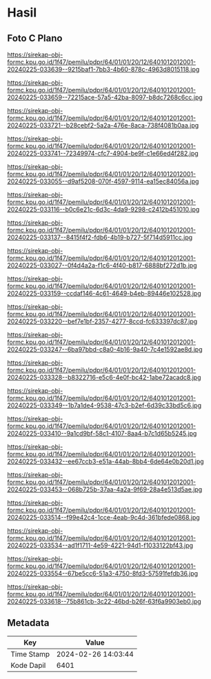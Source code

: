 # Hasil

## Foto C Plano

https://sirekap-obj-formc.kpu.go.id/1f47/pemilu/pdpr/64/01/01/20/12/6401012012001-20240225-033639--9215baf1-7bb3-4b60-878c-4963d8015118.jpg

https://sirekap-obj-formc.kpu.go.id/1f47/pemilu/pdpr/64/01/01/20/12/6401012012001-20240225-033659--72215ace-57a5-42ba-8097-b8dc7268c6cc.jpg

https://sirekap-obj-formc.kpu.go.id/1f47/pemilu/pdpr/64/01/01/20/12/6401012012001-20240225-033721--b28cebf2-5a2a-476e-8aca-738f4081b0aa.jpg

https://sirekap-obj-formc.kpu.go.id/1f47/pemilu/pdpr/64/01/01/20/12/6401012012001-20240225-033741--72349974-cfc7-4904-be9f-c1e66ed4f282.jpg

https://sirekap-obj-formc.kpu.go.id/1f47/pemilu/pdpr/64/01/01/20/12/6401012012001-20240225-033055--d9af5208-070f-4597-9114-ea15ec84056a.jpg

https://sirekap-obj-formc.kpu.go.id/1f47/pemilu/pdpr/64/01/01/20/12/6401012012001-20240225-033116--b0c6e21c-6d3c-4da9-9298-c2412b451010.jpg

https://sirekap-obj-formc.kpu.go.id/1f47/pemilu/pdpr/64/01/01/20/12/6401012012001-20240225-033137--8415f4f2-fdb6-4b19-b727-5f714d5911cc.jpg

https://sirekap-obj-formc.kpu.go.id/1f47/pemilu/pdpr/64/01/01/20/12/6401012012001-20240225-033027--0f4d4a2a-f1c6-4f40-b817-6888bf272d1b.jpg

https://sirekap-obj-formc.kpu.go.id/1f47/pemilu/pdpr/64/01/01/20/12/6401012012001-20240225-033159--ccdaf146-4c61-4649-b4eb-89446e102528.jpg

https://sirekap-obj-formc.kpu.go.id/1f47/pemilu/pdpr/64/01/01/20/12/6401012012001-20240225-033220--bef7e1bf-2357-4277-8ccd-fc633397dc87.jpg

https://sirekap-obj-formc.kpu.go.id/1f47/pemilu/pdpr/64/01/01/20/12/6401012012001-20240225-033247--6ba97bbd-c8a0-4b16-9a40-7c4e1592ae8d.jpg

https://sirekap-obj-formc.kpu.go.id/1f47/pemilu/pdpr/64/01/01/20/12/6401012012001-20240225-033328--b8322716-e5c6-4e0f-bc42-1abe72acadc8.jpg

https://sirekap-obj-formc.kpu.go.id/1f47/pemilu/pdpr/64/01/01/20/12/6401012012001-20240225-033349--1b7a1de4-9538-47c3-b2ef-6d39c33bd5c6.jpg

https://sirekap-obj-formc.kpu.go.id/1f47/pemilu/pdpr/64/01/01/20/12/6401012012001-20240225-033410--9a1cd9bf-58c1-4107-8aa4-b7c1d65b5245.jpg

https://sirekap-obj-formc.kpu.go.id/1f47/pemilu/pdpr/64/01/01/20/12/6401012012001-20240225-033432--ee67ccb3-e51a-44ab-8bb4-6de64e0b20d1.jpg

https://sirekap-obj-formc.kpu.go.id/1f47/pemilu/pdpr/64/01/01/20/12/6401012012001-20240225-033453--068b725b-37aa-4a2a-9f69-28a4e513d5ae.jpg

https://sirekap-obj-formc.kpu.go.id/1f47/pemilu/pdpr/64/01/01/20/12/6401012012001-20240225-033514--f99e42c4-1cce-4eab-9c4d-361bfede0868.jpg

https://sirekap-obj-formc.kpu.go.id/1f47/pemilu/pdpr/64/01/01/20/12/6401012012001-20240225-033534--ad1f1711-4e59-4221-94d1-f1033122bf43.jpg

https://sirekap-obj-formc.kpu.go.id/1f47/pemilu/pdpr/64/01/01/20/12/6401012012001-20240225-033554--67be5cc6-51a3-4750-8fd3-57591fefdb36.jpg

https://sirekap-obj-formc.kpu.go.id/1f47/pemilu/pdpr/64/01/01/20/12/6401012012001-20240225-033618--75b861cb-3c22-46bd-b26f-63f6a9903eb0.jpg


## Metadata

| Key        | Value               |
| ---------- | ------------------- |
| Time Stamp | 2024-02-26 14:03:44 |
| Kode Dapil | 6401                |




